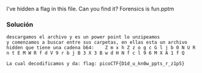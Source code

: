 I've hidden a flag in this file. Can you find it? Forensics is fun.pptm

### Solución

```
descargamos el archivo y es un power point lo unzipeamos
y comenzamos a buscar entre sus carpetas, en ellas esta un archivo
hidden que tiene una cadena b64: 	Z m x h Z z o g c G l j b 0 N U R n t E M W R f d V 9 r b j B 3 X 3 B w d H N f c l 9 6 M X A 1 f Q

La cual decodificamos y da: flag: picoCTF{D1d_u_kn0w_ppts_r_z1p5}
```